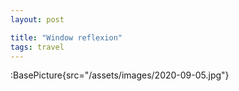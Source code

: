 ```yaml
---
layout: post

title: "Window reflexion"
tags: travel
---
```


:BasePicture{src="/assets/images/2020-09-05.jpg"}

<!--more-->
